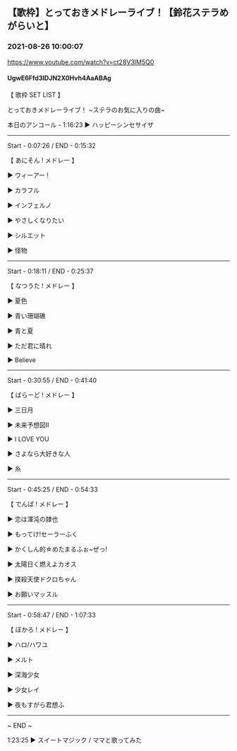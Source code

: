 ## 【歌枠】とっておきメドレーライブ！【鈴花ステラめがらいと】
### 2021-08-26 10:00:07
https://www.youtube.com/watch?v=ct28V3IM5Q0
#### UgwE6Ffd3IDJN2X0Hvh4AaABAg
【 歌枠 SET LIST 】 

とっておきメドレーライブ！ ~ステラのお気に入りの曲~

本日のアンコール - 1:16:23 ▶ ハッピーシンセサイザ

-------------------------------------------------

Start - 0:07:26  /  END - 0:15:32

【 あにそん ! メドレー 】

 ▶ ウィーアー !

 ▶ カラフル

 ▶ インフェルノ

 ▶ やさしくなりたい

 ▶ シルエット

 ▶ 怪物

-------------------------------------------------

Start - 0:18:11  /  END - 0:25:37

【 なつうた ! メドレー 】

 ▶ 夏色

 ▶ 青い珊瑚礁

 ▶ 青と夏

 ▶ ただ君に晴れ

 ▶ Believe

-------------------------------------------------

Start - 0:30:55  /  END - 0:41:40

【 ばらーど ! メドレー 】

 ▶ 三日月

 ▶ 未来予想図Ⅱ

 ▶ I LOVE YOU

 ▶ さよなら大好きな人

 ▶ 糸

-------------------------------------------------

Start - 0:45:25  /  END - 0:54:33

【 でんぱ ! メドレー 】

 ▶ 恋は渾沌の隷也

 ▶ もってけ!セーラーふく

 ▶ かくしん的☆めたまるふぉ~ぜっ!

 ▶ 太陽日く燃えよカオス

 ▶ 撲殺天使ドクロちゃん

 ▶ お願いマッスル

-------------------------------------------------

Start - 0:58:47 / END - 1:07:33

【 ぼかろ ! メドレー 】 

 ▶ ハロ/ハワユ

 ▶ メルト

 ▶ 深海少女 

 ▶ 少女レイ

 ▶ 夜もすがら君想ふ

-------------------------------------------------

~ END ~

1:23:25 ▶ スイートマジック / ママと歌ってみた

